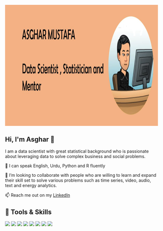 <a href="https://github.com/asgharmustafa/asgharmustafa"><img width="1000" height="400" src="https://github.com/asgharmustafa/asgharmustafa/blob/master/Github-Asghar.JPG?raw=true"></a>

## Hi, I'm Asghar 👋 

I am a data scientist with great statistical background who is passionate about leveraging data to solve complex business and social problems. 
<!--
**asgharmustafa/asgharmustafa** is a ✨ _special_ ✨ repository because its `README.md` (this file) appears on your GitHub profile.

Here are some ideas to get you started:

- 🔭 I’m currently working on ...
- 🌱 I’m currently learning ...
- 👯 I’m looking to collaborate on ...
- 🤔 I’m looking for help with ...
- 💬 Ask me about ...
- 📫 How to reach me: ...
- 😄 Pronouns: ...
- ⚡ Fun fact: ...
-->

💬 I can speak English, Urdu, Python and R fluently 

👯 I’m looking to collaborate with people who are willing to learn and expand their skill set to solve various problems such as time series, video, audio, text and energy analytics.

📫 Reach me out on my [LinkedIn](https://www.linkedin.com/in/asgharmustafa)



## 🔧 Tools & Skills

![](https://img.shields.io/badge/Code-Python-informational?style=flat&logo=python&logoColor=white&color=2bbc8a)
![](https://img.shields.io/badge/Code-R-informational?style=flat&logo=R&logoColor=white&color=2bbc8a)
![](https://img.shields.io/badge/Tools-MySQL-informational?style=flat&logo=MySQL&logoColor=white&color=2bbc8a)
![](https://img.shields.io/badge/Skills-NLP-informational?style=flat&color=2bbc8a)
![](https://img.shields.io/badge/Skills-Time_Series_Analysis-informational?style=flat&color=2bbc8a)
![](https://img.shields.io/badge/Skills-Data_Wrangling-informational?style=flat&color=2bbc8a)
![](https://img.shields.io/badge/Skills-Statistical_Analysis-informational?style=flat&color=2bbc8a)
![](https://img.shields.io/badge/Skills-Machine_Learning-informational?style=flat&color=2bbc8a)



<!-- ## &#x1f4c8; GitHub Stats

<a href="https://github.com/asgharmustafa/asgharmustafa">
<img align="center" src="https://github-readme-stats.vercel.app/api/top-langs/?username=asgharmustafa&show_icons=true&line_height=27&count_private=true&title_color=ffffff&text_color=c9cacc&icon_color=2bbc8a&bg_color=1d1f21" alt="Asghar's GitHub Stats"/>
  </a> -->

